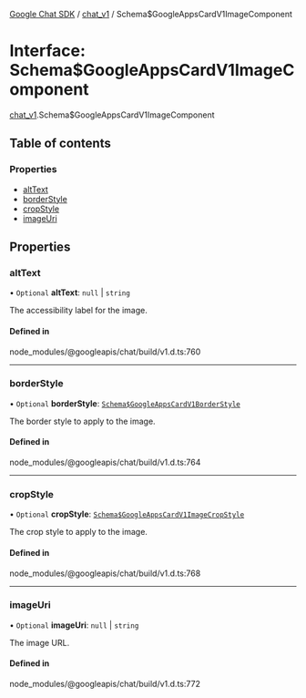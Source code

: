 [Google Chat SDK](../README.md) / [chat\_v1](../modules/chat_v1.md) / Schema$GoogleAppsCardV1ImageComponent

# Interface: Schema$GoogleAppsCardV1ImageComponent

[chat_v1](../modules/chat_v1.md).Schema$GoogleAppsCardV1ImageComponent

## Table of contents

### Properties

- [altText](chat_v1.Schema_GoogleAppsCardV1ImageComponent.md#alttext)
- [borderStyle](chat_v1.Schema_GoogleAppsCardV1ImageComponent.md#borderstyle)
- [cropStyle](chat_v1.Schema_GoogleAppsCardV1ImageComponent.md#cropstyle)
- [imageUri](chat_v1.Schema_GoogleAppsCardV1ImageComponent.md#imageuri)

## Properties

### altText

• `Optional` **altText**: ``null`` \| `string`

The accessibility label for the image.

#### Defined in

node_modules/@googleapis/chat/build/v1.d.ts:760

___

### borderStyle

• `Optional` **borderStyle**: [`Schema$GoogleAppsCardV1BorderStyle`](chat_v1.Schema_GoogleAppsCardV1BorderStyle.md)

The border style to apply to the image.

#### Defined in

node_modules/@googleapis/chat/build/v1.d.ts:764

___

### cropStyle

• `Optional` **cropStyle**: [`Schema$GoogleAppsCardV1ImageCropStyle`](chat_v1.Schema_GoogleAppsCardV1ImageCropStyle.md)

The crop style to apply to the image.

#### Defined in

node_modules/@googleapis/chat/build/v1.d.ts:768

___

### imageUri

• `Optional` **imageUri**: ``null`` \| `string`

The image URL.

#### Defined in

node_modules/@googleapis/chat/build/v1.d.ts:772
